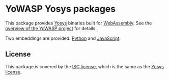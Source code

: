 YoWASP Yosys packages
=====================

This package provides [Yosys][] binaries built for [WebAssembly][]. See the [overview of the YoWASP project][yowasp] for details.

Two embeddings are provided: [Python](pypi/README.md) and [JavaScript](npmjs/README.md).

[yosys]: https://github.com/YosysHQ/yosys/
[webassembly]: https://webassembly.org/
[yowasp]: https://yowasp.github.io/


License
-------

This package is covered by the [ISC license](LICENSE.txt), which is the same as the [Yosys license](https://github.com/YosysHQ/yosys/blob/master/COPYING).
